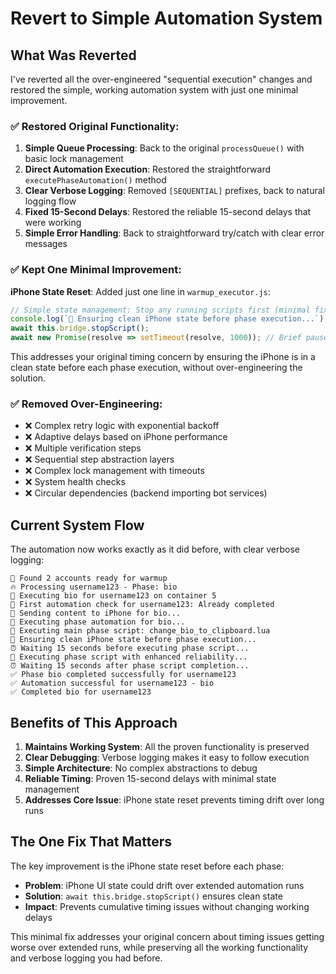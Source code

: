 # Revert to Simple Automation System

## What Was Reverted

I've reverted all the over-engineered "sequential execution" changes and restored the simple, working automation system with just one minimal improvement.

### ✅ **Restored Original Functionality:**

1. **Simple Queue Processing**: Back to the original `processQueue()` with basic lock management
2. **Direct Automation Execution**: Restored the straightforward `executePhaseAutomation()` method
3. **Clear Verbose Logging**: Removed `[SEQUENTIAL]` prefixes, back to natural logging flow
4. **Fixed 15-Second Delays**: Restored the reliable 15-second delays that were working
5. **Simple Error Handling**: Back to straightforward try/catch with clear error messages

### ✅ **Kept One Minimal Improvement:**

**iPhone State Reset**: Added just one line in `warmup_executor.js`:
```javascript
// Simple state management: Stop any running scripts first (minimal fix)
console.log(`🔄 Ensuring clean iPhone state before phase execution...`);
await this.bridge.stopScript();
await new Promise(resolve => setTimeout(resolve, 1000)); // Brief pause for state reset
```

This addresses your original timing concern by ensuring the iPhone is in a clean state before each phase execution, without over-engineering the solution.

### ✅ **Removed Over-Engineering:**

- ❌ Complex retry logic with exponential backoff
- ❌ Adaptive delays based on iPhone performance  
- ❌ Multiple verification steps
- ❌ Sequential step abstraction layers
- ❌ Complex lock management with timeouts
- ❌ System health checks
- ❌ Circular dependencies (backend importing bot services)

## Current System Flow

The automation now works exactly as it did before, with clear verbose logging:

```
🎯 Found 2 accounts ready for warmup
🔥 Processing username123 - Phase: bio
🤖 Executing bio for username123 on container 5
🎯 First automation check for username123: Already completed
📱 Sending content to iPhone for bio...
🎯 Executing phase automation for bio...
📜 Executing main phase script: change_bio_to_clipboard.lua
🔄 Ensuring clean iPhone state before phase execution...
⏰ Waiting 15 seconds before executing phase script...
🎯 Executing phase script with enhanced reliability...
⏰ Waiting 15 seconds after phase script completion...
✅ Phase bio completed successfully for username123
✅ Automation successful for username123 - bio
✅ Completed bio for username123
```

## Benefits of This Approach

1. **Maintains Working System**: All the proven functionality is preserved
2. **Clear Debugging**: Verbose logging makes it easy to follow execution
3. **Simple Architecture**: No complex abstractions to debug
4. **Reliable Timing**: Proven 15-second delays with minimal state management
5. **Addresses Core Issue**: iPhone state reset prevents timing drift over long runs

## The One Fix That Matters

The key improvement is the iPhone state reset before each phase:
- **Problem**: iPhone UI state could drift over extended automation runs
- **Solution**: `await this.bridge.stopScript()` ensures clean state
- **Impact**: Prevents cumulative timing issues without changing working delays

This minimal fix addresses your original concern about timing issues getting worse over extended runs, while preserving all the working functionality and verbose logging you had before.
